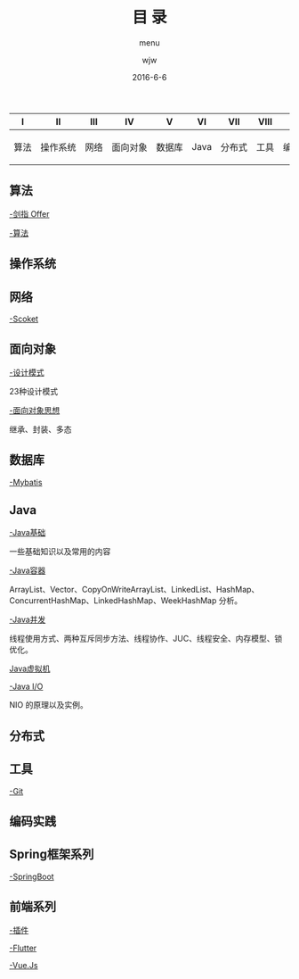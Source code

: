 ﻿---
layout:     post                  
title:      目 录      
subtitle:   menu         
date:       2016-6-6             
author:     wjw                   
header-img: img/post-bg-rwd.jpg  
catalog: true   
stickie: false                       
tags:                             
- 目录 
---
  

<div>
<table>
<thead>
<tr>
<th align="center">Ⅰ</th>
<th align="center">Ⅱ</th>
<th align="center">Ⅲ</th>
<th align="center">Ⅳ</th>
<th align="center">Ⅴ</th>
<th align="center">Ⅵ</th>
<th align="center">Ⅶ</th>
<th align="center">Ⅷ</th>
<th align="center">Ⅸ</th>
<th align="center">Ⅹ</th>
<th align="center">Ⅺ</th>
</tr>
</thead>
<tbody>
<tr>
<td align="center" style="white-space:nowrap"><p>算法</p><a href="#算法-pencil2"><span class="glyphicon glyphicon-pencil"></span></a></td>

<td align="center" style="white-space:nowrap"><p>操作系统</P><a href="#操作系统-computer"><span class="
glyphicon glyphicon-apple"></span></a></td>

<td align="center" style="white-space:nowrap"><p>网络</p><a href="#网络-cloud"><span class="glyphicon glyphicon-transfer"></span></a></td>

<td align="center" style="white-space:nowrap"><p>面向对象</p><a href="#面向对象-couple"><span class="glyphicon glyphicon-user"></span></a></td>

<td align="center" style="white-space:nowrap"><p>数据库</p><a href="#数据库-floppy_disk"><span class="glyphicon glyphicon-lock"></span></a></td>

<td align="center" style="white-space:nowrap"><p>Java</p> <a href="#java-coffee"><span class="glyphicon glyphicon-fire"></span></a></td>

<td align="center" style="white-space:nowrap"><p>分布式</p> <a href="#分布式-sweat_drops"><span class="glyphicon glyphicon-fullscreen"></span></a></td>

<td align="center" style="white-space:nowrap"><p>工具</p><a href="#工具-hammer"><span class="glyphicon glyphicon-wrench"></span></a></td>

<td align="center" style="white-space:nowrap"><p>编码实践</p><a href="#编码实践-speak_no_evil"><span class="glyphicon glyphicon-send"></span></a></td>


<td align="center" style="white-space:nowrap"><p>Spring框架系列</p>
        <a href="#Spring"><span class="glyphicon glyphicon-hourglass"></span></a>
    </td>
    
<td align="center" style="white-space:nowrap"><p>前端系列</p>
        <a href="#Web"><span class="glyphicon glyphicon-film"></span></a>
    </td>
</tr>
</tbody>
</table>
</div>

## <a id="算法-pencil2" class="anchor" aria-hidden="true" href="#算法-pencil2"></a> <span class="glyphicon glyphicon-pencil" aria-hidden="true"></span> 算法

[-剑指 Offer ](http://wjwcloud.com/2016/06/06/剑指offer/)

[-算法](http://wjwcloud.com/2016/06/06/算法/)


## <a id="操作系统-computer" class="anchor" aria-hidden="true" href="#操作系统-computer"></a> <span class="glyphicon glyphicon-apple"></span> 操作系统

## <a id="网络-cloud" class="anchor" aria-hidden="true" href="#网络-cloud"></a>  <span class="glyphicon glyphicon-transfer"></span> 网络

[-Scoket](http://wjwcloud.com/2016/06/06/Socket/)


## <a id="面向对象-couple" class="anchor" aria-hidden="true" href="#面向对象-couple"></a> <span class="glyphicon glyphicon-user"> </span>面向对象

[-设计模式](http://wjwcloud.com/2016/06/06/Java_Design/)

23种设计模式

[-面向对象思想](http://wjwcloud.com/2016/06/06/面向对象思想/)

继承、封装、多态

## <a id="数据库-floppy_disk" class="anchor" aria-hidden="true" href="#数据库-floppy_disk"></a>  <span class="glyphicon glyphicon-lock"> </span>数据库

[-Mybatis](http://wjwcloud.com/2016/06/06/Mybatis/)

## <a id="java-coffee" class="anchor" aria-hidden="true" href="#java-coffee"></a>  <span class="glyphicon glyphicon-fire"></span> Java

[-Java基础](http://wjwcloud.com/2016/06/06/Java_base/)

一些基础知识以及常用的内容

[-Java容器](http://wjwcloud.com/2016/06/06/Java容器/)

ArrayList、Vector、CopyOnWriteArrayList、LinkedList、HashMap、ConcurrentHashMap、LinkedHashMap、WeekHashMap 分析。

[-Java并发](http://wjwcloud.com/2016/06/06/Java并发/)

线程使用方式、两种互斥同步方法、线程协作、JUC、线程安全、内存模型、锁优化。

[Java虚拟机](http://wjwcloud.com/2016/06/06/Java虚拟机/)


[-Java I/O](http://wjwcloud.com/2016/06/06/Java_IO/)

NIO 的原理以及实例。

## <a id="分布式-sweat_drops" class="anchor" aria-hidden="true" href="#分布式-sweat_drops"></a>  <span class="glyphicon glyphicon-fullscreen"> </span>分布式

## <a id="工具-hammer" class="anchor" aria-hidden="true" href="#工具-hammer"></a> <span class="glyphicon glyphicon-wrench"> </span>工具

[-Git](http://wjwcloud.com/2016/06/06/Git/)


## <a id="编码实践-speak_no_evil" class="anchor" aria-hidden="true" href="#编码实践-speak_no_evil"></a>  <span class="glyphicon glyphicon-send" aria-hidden="true"> </span> 编码实践

## <a id="Spring" class="anchor" aria-hidden="true" href="#Spring"></a>  <span class="glyphicon glyphicon-hourglass"> </span>Spring框架系列

[-SpringBoot](http://wjwcloud.com/2016/06/06/SpringBoot/)



## <a id="Web" class="anchor" aria-hidden="true" href="#Web"></a>  <span class="glyphicon glyphicon-film"></span> 前端系列

[-插件](http://wjwcloud.com/2016/06/06/插件/)

[-Flutter](http://wjwcloud.com/2016/06/06/Flutter/)

[-Vue.Js](http://wjwcloud.com/2016/06/06/Vue/)
